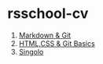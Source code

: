 # rsschool-cv
1. [Markdown & Git](https://azubik1982.github.io/rsschool-cv/cv)
2. [HTML,CSS & Git Basics](https://azubik1982.github.io/rsschool-cv/index.html)
3. [Singolo](https://azubik1982.github.io/test/singolo.html)
